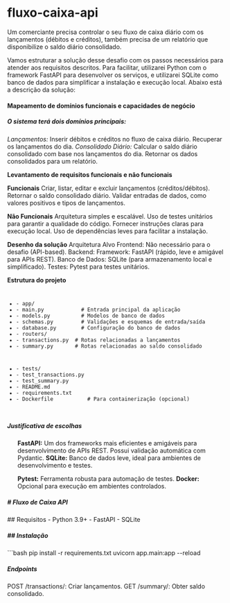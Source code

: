 # fluxo-caixa-api
Um comerciante precisa controlar o seu fluxo de caixa diário com os lançamentos (débitos e créditos), também precisa de um relatório que disponibilize o saldo diário consolidado.


Vamos estruturar a solução desse desafio com os passos necessários para atender aos requisitos descritos. Para facilitar, utilizarei Python com o framework FastAPI para desenvolver os serviços, e utilizarei SQLite como banco de dados para simplificar a instalação e execução local. Abaixo está a descrição da solução:

<h4> Mapeamento de domínios funcionais e capacidades de negócio </h4>

<h5>O sistema terá dois domínios principais:</h5>

<i>Lançamentos:</i>
Inserir débitos e créditos no fluxo de caixa diário.
Recuperar os lançamentos do dia.
<i>Consolidado Diário:</i>
Calcular o saldo diário consolidado com base nos lançamentos do dia.
Retornar os dados consolidados para um relatório.

<b>Levantamento de requisitos funcionais e não funcionais</b>

<b>Funcionais</b>
Criar, listar, editar e excluir lançamentos (créditos/débitos).
Retornar o saldo consolidado diário.
Validar entradas de dados, como valores positivos e tipos de lançamentos.

<b>Não Funcionais</b>
Arquitetura simples e escalável.
Uso de testes unitários para garantir a qualidade do código.
Fornecer instruções claras para execução local.
Uso de dependências leves para facilitar a instalação.

<b>Desenho da solução</b>
Arquitetura Alvo
Frontend: Não necessário para o desafio (API-based).
Backend:
Framework: FastAPI (rápido, leve e amigável para APIs REST).
Banco de Dados: SQLite (para armazenamento local e simplificado).
Testes: Pytest para testes unitários.

<b>Estrutura do projeto</b>
<code>

<ul><li>- app/
<li>- main.py            # Entrada principal da aplicação
<li>- models.py          # Modelos de banco de dados
<li>- schemas.py         # Validações e esquemas de entrada/saída
<li>- database.py        # Configuração do banco de dados
<li>- routers/
<li>- transactions.py  # Rotas relacionadas a lançamentos
<li>- summary.py       # Rotas relacionadas ao saldo consolidado
</ul>
<ul><li>- tests/
<li>- test_transactions.py
<li>- test_summary.py
<li>- README.md
<li>- requirements.txt
<li>- Dockerfile           # Para containerização (opcional)
</ul>
</code>



<h5><b>Justificativa de escolhas</b></h5>
 <ul><b>FastAPI:</b> Um dos frameworks mais eficientes e amigáveis para desenvolvimento de APIs REST. Possui validação automática com Pydantic.
<b>SQLite:</b> Banco de dados leve, ideal para ambientes de desenvolvimento e testes.
 
<b>Pytest:</b> Ferramenta robusta para automação de testes.
<b>Docker:</b> Opcional para execução em ambientes controlados.
 </ul>


<h5><b># Fluxo de Caixa API</b></h5>
## Requisitos
- Python 3.9+
- FastAPI
- SQLite

<h5><b>## Instalação</b></h5>
```bash
pip install -r requirements.txt
uvicorn app.main:app --reload

<h5><b>Endpoints</b></h5>
POST /transactions/: Criar lançamentos.
GET /summary/: Obter saldo consolidado.




